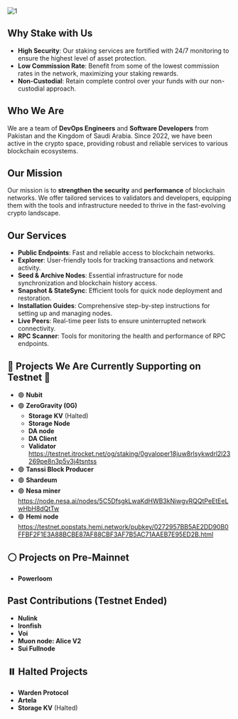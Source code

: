 ![1](https://i.ibb.co/4pqGkjS/1.png)
##
## Why Stake with Us

- **High Security**: Our staking services are fortified with 24/7 monitoring to ensure the highest level of asset protection.
- **Low Commission Rate**: Benefit from some of the lowest commission rates in the network, maximizing your staking rewards.
- **Non-Custodial**: Retain complete control over your funds with our non-custodial approach.

## Who We Are

We are a team of **DevOps Engineers** and **Software Developers** from Pakistan and the Kingdom of Saudi Arabia. Since 2022, we have been active in the crypto space, providing robust and reliable services to various blockchain ecosystems.

## Our Mission

Our mission is to **strengthen the security** and **performance** of blockchain networks. We offer tailored services to validators and developers, equipping them with the tools and infrastructure needed to thrive in the fast-evolving crypto landscape.

## Our Services

- **Public Endpoints**: Fast and reliable access to blockchain networks.
- **Explorer**: User-friendly tools for tracking transactions and network activity.
- **Seed & Archive Nodes**: Essential infrastructure for node synchronization and blockchain history access.
- **Snapshot & StateSync**: Efficient tools for quick node deployment and restoration.
- **Installation Guides**: Comprehensive step-by-step instructions for setting up and managing nodes.
- **Live Peers**: Real-time peer lists to ensure uninterrupted network connectivity.
- **RPC Scanner**: Tools for monitoring the health and performance of RPC endpoints.


## 🌟 Projects We Are Currently Supporting on Testnet 🌟

- 🟢 **Nubit**
- 🟢 **ZeroGravity (0G)**
  - **Storage KV** (Halted)
  - **Storage Node**
  - **DA node**
  - **DA Client**
  - **Validator** https://testnet.itrocket.net/og/staking/0gvaloper18juw8rlsykwdrl2l23269pe8n3p5v3j4tsntss
- 🟢 **Tanssi Block Producer**
- 🟢 **Shardeum**
- 🟢 **Nesa miner** https://node.nesa.ai/nodes/5C5DfsgkLwaKdHWB3kNiwgvRQQtPeEtEeLwHbH8dQtTw
- 🟢 **Hemi node** https://testnet.popstats.hemi.network/pubkey/0272957BB5AE2DD90B0FFBF2F1E3A88BCBE87AF88CBF3AF7B5AC71AAEB7E95ED2B.html

## ⚪️ Projects on Pre-Mainnet

- **Powerloom**

## Past Contributions (Testnet Ended)
- **Nulink**
- **Ironfish**
- **Voi**
- **Muon node: Alice V2**
- **Sui Fullnode**
  
## ⏸️ Halted Projects

- **Warden Protocol**
- **Artela**
- **Storage KV** (Halted)
